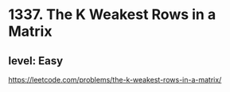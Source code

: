 # 1337. The K Weakest Rows in a Matrix
## level: Easy

https://leetcode.com/problems/the-k-weakest-rows-in-a-matrix/
